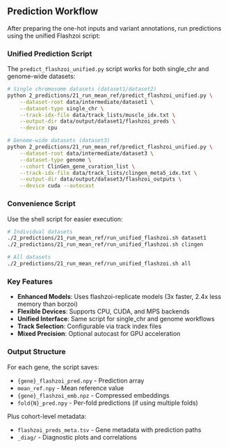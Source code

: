 ## Prediction Workflow

After preparing the one-hot inputs and variant annotations, run predictions using the unified Flashzoi script:

### Unified Prediction Script

The `predict_flashzoi_unified.py` script works for both single_chr and genome-wide datasets:

```bash
# Single chromosome datasets (dataset1/dataset2)
python 2_predictions/21_run_mean_ref/predict_flashzoi_unified.py \
    --dataset-root data/intermediate/dataset1 \
    --dataset-type single_chr \
    --track-idx-file data/track_lists/muscle_idx.txt \
    --output-dir data/output/dataset1/flashzoi_preds \
    --device cpu

# Genome-wide datasets (dataset3)
python 2_predictions/21_run_mean_ref/predict_flashzoi_unified.py \
    --dataset-root data/intermediate/dataset3 \
    --dataset-type genome \
    --cohort ClinGen_gene_curation_list \
    --track-idx-file data/track_lists/clingen_meta5_idx.txt \
    --output-dir data/output/dataset3/flashzoi_outputs \
    --device cuda --autocast
```

### Convenience Script

Use the shell script for easier execution:

```bash
# Individual datasets
./2_predictions/21_run_mean_ref/run_unified_flashzoi.sh dataset1
./2_predictions/21_run_mean_ref/run_unified_flashzoi.sh clingen

# All datasets  
./2_predictions/21_run_mean_ref/run_unified_flashzoi.sh all
```

### Key Features

- **Enhanced Models**: Uses flashzoi-replicate models (3x faster, 2.4x less memory than borzoi)
- **Flexible Devices**: Supports CPU, CUDA, and MPS backends
- **Unified Interface**: Same script for single_chr and genome workflows
- **Track Selection**: Configurable via track index files
- **Mixed Precision**: Optional autocast for GPU acceleration

### Output Structure

For each gene, the script saves:
- `{gene}_flashzoi_pred.npy` - Prediction array  
- `mean_ref.npy` - Mean reference value
- `{gene}_flashzoi_emb.npz` - Compressed embeddings
- `fold{N}_pred.npy` - Per-fold predictions (if using multiple folds)

Plus cohort-level metadata:
- `flashzoi_preds_meta.tsv` - Gene metadata with prediction paths
- `_diag/` - Diagnostic plots and correlations 